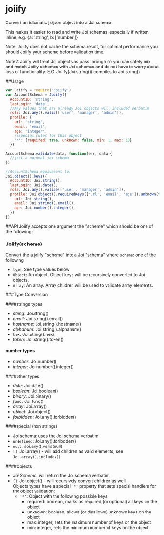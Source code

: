 # joiify
Convert an idiomatic js/json object into a Joi schema.

This makes it easier to read and write Joi schemas, especially if written inline, e.g. {a: 'string', b: ['number']}

Note: Joiify does not cache the schema result, for optimal performance you should Joiify your scheme before validation time.

Note2: Joiify will treat Joi objects as pass through so you can safely mix and match Joiify schemes with Joi schemas and do not have to worry about loss of functionality.  E.G. Joiify(Joi.string()) compiles to Joi.string()

##Usage
```js
var Joiify = require('joiify')
var AccountSchema = Joiify({
  AccountID: 'string',
  lastLogin: 'date',
  //Any values that are already Joi objects will included verbatim
  role: Joi.any().valid(['user', 'manager', 'admin']),
  profile: {
    url: 'string',
    email: 'email',
    age: 'integer',
    //special rules for this object
    '*': {required: true, unknown: false, min: 1, max: 10}  
  })

AccountSchema.validate(data, function(err, data){
  //just a nornmal joi schema
})

//AccountSchema equivalent to:
Joi.object().keys({
  AccountID: Joi.string(),
  lastLogin: Joi.date(),
  role: Joi.any().valide(['user', 'manager', 'admin']),
  profile: Joi.object().requiredKeys(['url', 'email', 'age']).unknown(false).min(1).max(10).keys({
    url: Joi.string(),
    email: Joi.string().email(),
    age: Joi.number().integer(),
  })
})
```

##API
Joiify accepts one argument the "scheme" which should be one of the following:
### Joiify(scheme)
Convert the a joiify "scheme" into a Joi "schema" where `scheme`: one of the following
* `type`: See type values below
* `Object`: An object. Object keys will be recursively converted to Joi objects.
* `Array`: An array. Array children will be used to validate array elements.

###Type Conversion  

####strings types
* *string*: Joi.string()
* *email*: Joi.string().email()
* *hostname*: Joi.string().hostname()
* *alphanum*: Joi.string().alphanum()
* *hex*: Joi.string().hex()
* *token*: Joi.string().token()  

#### number types
* *number*: Joi.number()
* *integer*: Joi.number().integer()  

####other types
* *date*: Joi.date()
* *boolean*: Joi.boolean()
* *binary*: Joi.binary()
* *func*: Joi.func()
* *array*: Joi.array()
* *object*: Joi.object()
* *forbidden*: Joi.any().forbidden()  

####special (non strings)  
* Joi schema: uses the Joi schema verbatim
* `undefined`: Joi.any().foribdden()
* `null`: Joi.any().valid(null)
* `[]`: Joi.array() - will add children as valid elements, see `Joi.array().includes()`

####Objects
* *Joi Schema*: will return the Joi schema verbatim.
* `{}`: Joi.object() - will recursively convert children as well  
Objects types have a special `'*'` property that sets special handlers for the object validation:  
  * `'*'`: Object with the following possible keys
    * required: boolean, marks as required (or optional) all keys on the object
    * unknown: boolean, allows (or disallows) unknown keys on the object 
    * max: integer, sets the maximum number of keys on the object
    * min: integer, sets the minimum number of keys on the object
  
